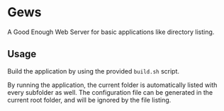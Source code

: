 # Gews
A Good Enough Web Server for basic applications like directory listing.

## Usage
Build the application by using the provided `build.sh` script. 

By running the application, the current folder is automatically listed with every subfolder as well. The configuration file can be generated in the current root folder, and will be ignored by the file listing.
